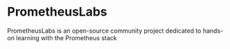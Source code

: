 # PrometheusLabs
PrometheusLabs is an open-source community project dedicated to hands-on learning with the Prometheus stack 
